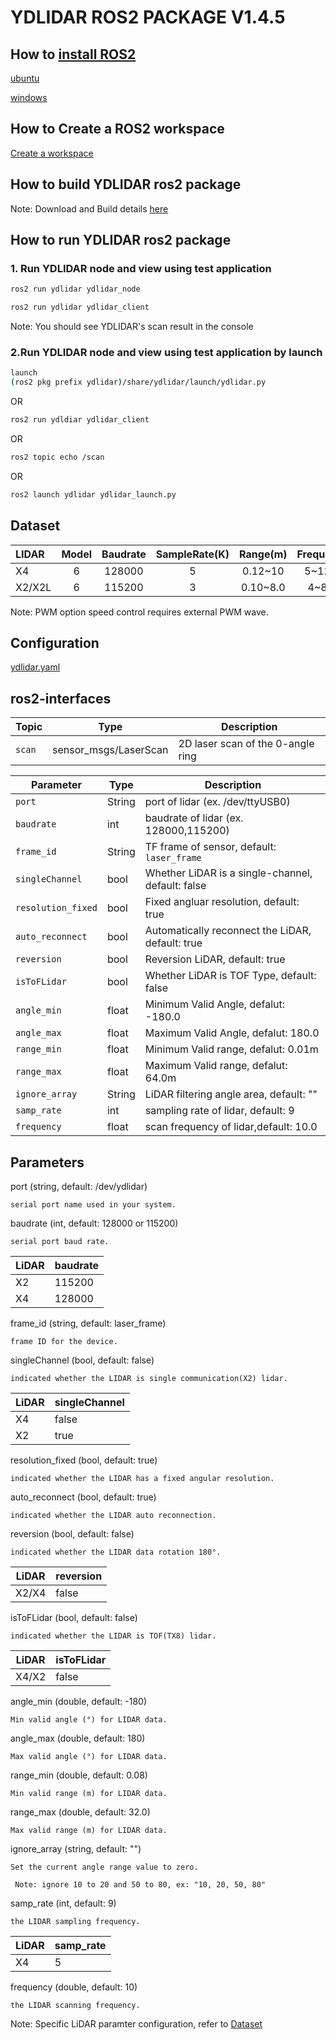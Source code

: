 # YDLIDAR ROS2 PACKAGE V1.4.5

## How to [install ROS2](https://index.ros.org/doc/ros2/Installation)
[ubuntu]()

[windows]()

## How to Create a ROS2 workspace
[Create a workspace]()

## How to build YDLIDAR ros2 package
Note: Download and Build details [here](docs/ydlidar.md)

## How to run YDLIDAR ros2 package

### 1. Run YDLIDAR node and view using test application
```bash
ros2 run ydlidar ydlidar_node
```
```bash
ros2 run ydlidar ydlidar_client
```
Note: You should see YDLIDAR's scan result in the console

### 2.Run YDLIDAR node and view using test application by launch

```bash
launch
(ros2 pkg prefix ydlidar)/share/ydlidar/launch/ydlidar.py
```
OR
```bash
ros2 run ydldiar ydlidar_client 
```
OR
```bash
ros2 topic echo /scan
```
OR
```bash
ros2 launch ydlidar ydlidar_launch.py
```

## Dataset
|LIDAR      | Model  |  Baudrate |  SampleRate(K) | Range(m)  		   |  Frequency(HZ) | Intenstiy(bit) | SingleChannel | voltage(V)|
| :-------- |:--:|:--:|:--:|:--:|:--:|:--:|:--:|:--:|
| X4        | 6	   |  128000   |   5            |  0.12~10     		| 5~12(PWM)      | false          | false    	  | 4.8~5.2   |
| X2/X2L    | 6	   |  115200   |   3            |  0.10~8.0     	| 4~8(PWM)       | false          | true    		  | 4.8~5.2   |

Note: PWM option speed control requires external PWM wave.

## Configuration
[ydlidar.yaml](params/ydlidar.yaml)

## ros2-interfaces

<center>

| Topic                | Type                    | Description                                      |
|----------------------|-------------------------|--------------------------------------------------|
| `scan`               | sensor_msgs/LaserScan   | 2D laser scan of the 0-angle ring                |

| Parameter         | Type                    | Description                                         |
|-----------------------|------------------------|-----------------------------------------------------|
| `port`        		| String                 	| port of lidar (ex. /dev/ttyUSB0)                         		|
| `baudrate`     	| int                      	| baudrate of lidar (ex. 128000,115200)           				|
| `frame_id`      	| String                	| TF frame of sensor, default: `laser_frame`    		|
| `singleChannel`  	| bool                     	| Whether LiDAR is a single-channel, default: false	|
| `resolution_fixed` | bool                     	| Fixed angluar resolution, default: true                    	|
| `auto_reconnect` | bool                  	| Automatically reconnect the LiDAR, default: true    	|
| `reversion`     	| bool                  	| Reversion LiDAR, default: true  					|
| `isToFLidar`       	| bool                  	| Whether LiDAR is TOF Type, default: false  		|
| `angle_min`       	| float                 	| Minimum Valid Angle, defalut: -180.0     			|
| `angle_max`       	| float                  	| Maximum Valid Angle, defalut: 180.0      			|
| `range_min`       	| float                  	| Minimum Valid range, defalut: 0.01m      			|
| `range_max`       	| float                  	| Maximum Valid range, defalut: 64.0m      			|
| `ignore_array`      | String                  	| LiDAR filtering angle area, default: ""      			|
| `samp_rate`       	| int                  	| sampling rate of lidar, default: 9      				|
| `frequency`       	| float                  	| scan frequency of lidar,default: 10.0      			|

</center>

## Parameters
port (string, default: /dev/ydlidar)

`serial port name used in your system. `

baudrate (int, default: 128000 or 115200)

`serial port baud rate.`
    
| LiDAR                					| baudrate               | 
|-----------------------------------------------|-----------------------|
|X2 		| 115200			|
|X4                   					| 128000			|

frame_id (string, default: laser_frame)

`frame ID for the device.`

singleChannel (bool, default: false)

`indicated whether the LIDAR is single communication(X2) lidar.`
    
| LiDAR                							| singleChannel       | 
|-----------------------------------------------------------|-----------------------|
|X4 	| false			|
|X2                   						| true			|

resolution_fixed (bool, default: true)

`indicated whether the LIDAR has a fixed angular resolution.`

auto_reconnect (bool, default: true)

`indicated whether the LIDAR auto reconnection.`

reversion (bool, default: false)

`indicated whether the LIDAR data rotation 180°.`
    
| LiDAR                								| reversion              | 
|-----------------------------------------------------------------|-----------------------|
|X2/X4                   			| false			|


isToFLidar (bool, default: false)

`indicated whether the LIDAR is TOF(TX8) lidar.`
    
| LiDAR                									| isToFLidar             | 
|-----------------------------------------------------------------------|-----------------------|
|X4/X2 	| false			|


angle_min (double, default: -180)

`Min valid angle (°) for LIDAR data.`

angle_max (double, default: 180)

`Max valid angle (°) for LIDAR data.`

range_min (double, default: 0.08)

`Min valid range (m) for LIDAR data.`

range_max (double, default: 32.0)

`Max valid range (m) for LIDAR data.`

ignore_array (string, default: "")

`Set the current angle range value to zero.`
    
` Note: ignore 10 to 20 and 50 to 80, ex: "10, 20, 50, 80"`

samp_rate (int, default: 9)

`the LIDAR sampling frequency.`
    
| LiDAR                		| samp_rate             | 
|-----------------------------|------------------------|
|X4         		| 5				 |


frequency (double, default: 10)

`the LIDAR scanning frequency.`

Note: Specific LiDAR paramter configuration, refer to [Dataset](#dataset)
